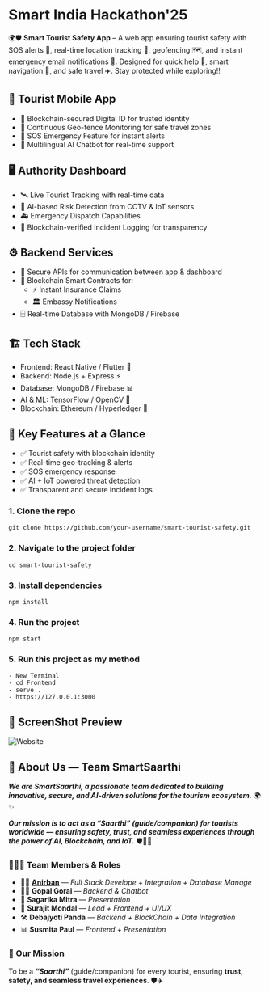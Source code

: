 # Smart India Hackathon'25
🌍🛡️ **Smart Tourist Safety App** – A web app ensuring tourist safety with SOS alerts 🚨, real-time location tracking 📍, geofencing 🗺️, and instant emergency email notifications 📧. Designed for quick help 🤝, smart navigation 🧭, and safe travel ✈️. Stay protected while exploring!!

## 📱 Tourist Mobile App
- 🔐 Blockchain-secured Digital ID for trusted identity
- 📍 Continuous Geo-fence Monitoring for safe travel zones
- 🚨 SOS Emergency Feature for instant alerts
- 🤖 Multilingual AI Chatbot for real-time support

## 🖥️ Authority Dashboard
- 🛰️ Live Tourist Tracking with real-time data
- 🧠 AI-based Risk Detection from CCTV & IoT sensors
- 🚑 Emergency Dispatch Capabilities
- 📜 Blockchain-verified Incident Logging for transparency

## ⚙️ Backend Services
- 🔗 Secure APIs for communication between app & dashboard
- 📃 Blockchain Smart Contracts for:
  - ⚡ Instant Insurance Claims
  - 🏛️ Embassy Notifications
- 🗄️ Real-time Database with MongoDB / Firebase

## 🏗️ Tech Stack
- Frontend: React Native / Flutter 🚀
- Backend: Node.js + Express ⚡
- Database: MongoDB / Firebase 📊
- AI & ML: TensorFlow / OpenCV 🧠
- Blockchain: Ethereum / Hyperledger 🔗

## 🚀 Key Features at a Glance
- ✅ Tourist safety with blockchain identity
- ✅ Real-time geo-tracking & alerts
- ✅ SOS emergency response
- ✅ AI + IoT powered threat detection
- ✅ Transparent and secure incident logs

### 1. Clone the repo
```
git clone https://github.com/your-username/smart-tourist-safety.git
```
### 2. Navigate to the project folder
```
cd smart-tourist-safety
```
### 3. Install dependencies
```
npm install
```
### 4. Run the project
```
npm start
```
### 5. Run this project as my method
```
- New Terminal
- cd Frontend
- serve .
- https://127.0.0.1:3000
```

## 📸 ScreenShot Preview
![Website](<img width="1913" height="1079" alt="sih1" src="https://github.com/user-attachments/assets/24071c6b-6d98-437a-8124-6f5a0a3b3560" />)

## 👥 About Us — Team SmartSaarthi
***We are SmartSaarthi, a passionate team dedicated to building innovative, secure, and AI-driven solutions 
for the tourism ecosystem.*** 🌍✨

***Our mission is to act as a “Saarthi” (guide/companion) for tourists worldwide — ensuring safety, trust, and 
seamless experiences through the power of AI, Blockchain, and IoT.*** 🛡️🤖🔗

### 🧑‍🤝‍🧑 Team Members & Roles
- 👨‍💻 [**Anirban**](https://github.com/anirbanbanerjee07) — *Full Stack Develope + Integration + Database Manage*  
- 👩‍💻 **Gopal Gorai** — *Backend & Chatbot*  
- 🤖 **Sagarika Mitra** — *Presentation*  
- 🔗 **Surajit Mondal** — *Lead + Frontend + UI/UX*  
- 🛠️ **Debajyoti Panda** — *Backend + BlockChain + Data Integration*  
- 📊 **Susmita Paul** — *Frontend + Presentation*

### 🌟 Our Mission  
To be a ***“Saarthi”*** (guide/companion) for every tourist, ensuring **trust, safety, and seamless travel experiences**. 🛡️✈️
